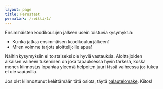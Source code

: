```yaml
---
layout: page
title: Perusteet
permalink: /reitti/2/
---
```


Ensimmäisten koodikoulujen jälkeen usein toistuvia kysymyksiä:

+ Kuinka jatkaa ensimmäisen koodikoulun jälkeen?
+ Miten voimme tarjota aloittelijoille apua?

Näihin kysymyksiin ei toistaiseksi ole hyviä vastauksia. Aloitteijoiden
aikaisen vaiheen tukeminen on joka tapauksessa hyvin tärkeää, koska monen
kiinnostus lopahtaa yleensä helpoiten juuri tässä vaiheessa jos tukea ei
ole saatavilla.

Jos olet kiinnostunut kehittämään tätä osiota, täytä
[palautelomake](https://docs.google.com/forms/d/1BE3jIkksuOElrnaWzd3ucSozv2YSc4xR5AdhzpCDd10/viewform).
Kiitos!

